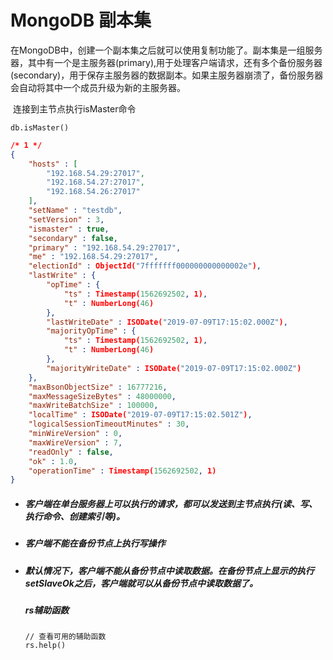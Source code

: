 # MongoDB 副本集

​		在MongoDB中，创建一个副本集之后就可以使用复制功能了。副本集是一组服务器，其中有一个是主服务器(primary),用于处理客户端请求，还有多个备份服务器(secondary)，用于保存主服务器的数据副本。如果主服务器崩溃了，备份服务器会自动将其中一个成员升级为新的主服务器。

​		连接到主节点执行isMaster命令

```shell
db.isMaster()
```

```json
/* 1 */
{
    "hosts" : [ 
        "192.168.54.29:27017", 
        "192.168.54.27:27017", 
        "192.168.54.26:27017"
    ],
    "setName" : "testdb",
    "setVersion" : 3,
    "ismaster" : true,
    "secondary" : false,
    "primary" : "192.168.54.29:27017",
    "me" : "192.168.54.29:27017",
    "electionId" : ObjectId("7fffffff000000000000002e"),
    "lastWrite" : {
        "opTime" : {
            "ts" : Timestamp(1562692502, 1),
            "t" : NumberLong(46)
        },
        "lastWriteDate" : ISODate("2019-07-09T17:15:02.000Z"),
        "majorityOpTime" : {
            "ts" : Timestamp(1562692502, 1),
            "t" : NumberLong(46)
        },
        "majorityWriteDate" : ISODate("2019-07-09T17:15:02.000Z")
    },
    "maxBsonObjectSize" : 16777216,
    "maxMessageSizeBytes" : 48000000,
    "maxWriteBatchSize" : 100000,
    "localTime" : ISODate("2019-07-09T17:15:02.501Z"),
    "logicalSessionTimeoutMinutes" : 30,
    "minWireVersion" : 0,
    "maxWireVersion" : 7,
    "readOnly" : false,
    "ok" : 1.0,
    "operationTime" : Timestamp(1562692502, 1)
}
```

- ##### 客户端在单台服务器上可以执行的请求，都可以发送到主节点执行(读、写、执行命令、创建索引等)。

- ##### 客户端不能在备份节点上执行写操作

- ##### 默认情况下，客户端不能从备份节点中读取数据。在备份节点上显示的执行setSlaveOk之后，客户端就可以从备份节点中读取数据了。

  ##### rs辅助函数

  ```shell
  // 查看可用的辅助函数
  rs.help() 
  ```

  